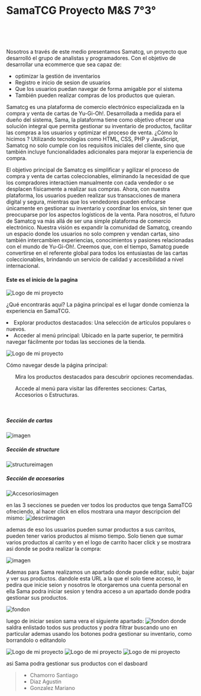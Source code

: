 <h1>SamaTCG Proyecto M&S 7°3°</h1>
<br>
<br>
<br>

Nosotros a través de este medio presentamos Samatcg, un proyecto que desarrolló el grupo de analistas y programadores. Con el objetivo de desarrollar una ecommerce que sea capaz de:
<ul>
<li>optimizar la gestión de inventarios </li>
<li>Registro e inicio de sesion de usuarios </li>
<li>Que los usuarios puedan navegar de forma amigable por el sistema</li>
<li>También pueden realizar compras de los productos que quieran.</li>
</ul>	

Samatcg es una plataforma de comercio electrónico especializada en la compra y venta de cartas de Yu-Gi-Oh!. Desarrollada a medida para el dueño del sistema, Sama, la plataforma tiene como objetivo ofrecer una solución integral que permita gestionar su inventario de productos, facilitar las compras a los usuarios y optimizar el proceso de venta. ¿Cómo lo hicimos ? Utilizando tecnologías como HTML, CSS, PHP y JavaScript, Samatcg no solo cumple con los requisitos iniciales del cliente, sino que también incluye funcionalidades adicionales para mejorar la experiencia de compra.


El objetivo principal de Samatcg es simplificar y agilizar el proceso de compra y venta de cartas coleccionables, eliminando la necesidad de que los compradores interactúen manualmente con cada vendedor o se desplacen físicamente a realizar sus compras. Ahora, con nuestra plataforma, los usuarios pueden realizar sus transacciones de manera digital y segura, mientras que los vendedores pueden enfocarse únicamente en gestionar su inventario y coordinar los envíos, sin tener que preocuparse por los aspectos logísticos de la venta.
Para nosotros, el futuro de Samatcg va más allá de ser una simple plataforma de comercio electrónico. Nuestra visión es expandir la comunidad de Samatcg, creando un espacio donde los usuarios no solo compren y vendan cartas, sino también intercambien experiencias, conocimientos y pasiones relacionadas con el mundo de Yu-Gi-Oh!. Creemos que, con el tiempo, Samatcg puede convertirse en el referente global para todos los entusiastas de las cartas coleccionables, brindando un servicio de calidad y accesibilidad a nivel internacional.

<h4>Este es el inicio de la pagina</h4>

![Logo de mi proyecto](img/_titulo.png)


¿Qué encontrarás aquí?
La página principal es el lugar donde comienza la experiencia en SamaTCG.
<li>Explorar productos destacados: Una selección de artículos populares o nuevos.</li>
<li>Acceder al menú principal: Ubicado en la parte superior, te permitirá navegar fácilmente por todas las secciones de la tienda.</li>

![Logo de mi proyecto](img/barra.png)


Cómo navegar desde la página principal:
<ul>Mira los productos destacados para descubrir opciones recomendadas.</ul>
<ul>Accede al menú para visitar las diferentes secciones: Cartas, Accesorios o Estructuras.</ul>
<br> 
<h5>Sección de cartas</h5>  

![imagen](img/cartas.png)

<h5>Sección de structure</h5>  

![structureimagen](img/structure.png)

<h5>Sección de accesorios</h5>  

![Accesoriosimagen](img/accesorios.png)



en las 3 secciones se pueden ver todos los productos que tenga SamaTCG ofreciendo, al hacer click en ellos mostrara una mayor descripcion del mismo:
![descriimagen](img/descri.png)


ademas de eso los usuarios pueden sumar productos a sus carritos, pueden tener varios productos al mismo tiempo. Solo tienen que sumar varios productos al carrito y en el logo de carrito hacer click  y se mostrara asi donde se podra realizar la compra:

![imagen](img/carrito.png)

Ademas para Sama realizamos un apartado donde puede editar, subir, bajar y ver sus productos. dandole esta URL a la que el solo tiene acceso, le pedira que inicie seion y nosotros le otorgaremos una cuenta personal
en ella Sama podra iniciar sesion y tendra acceso a un apartado donde podra gestionar sus productos. 

![fondon](img/loginadmin.png)

luego de iniciar sesion sama vera el siguiente apartado:
![fondon](img/bailanlasrochas.png)
donde saldra enlistado todos sus productos y podra filtrar buscando uno en particular ademas usando los botones podra gestionar su inventario, como borrandolo o editandolo

![Logo de mi proyecto](img/editar.png)
![Logo de mi proyecto](img/crear.png)
![Logo de mi proyecto](img/borrar.png)

asi Sama podra gestionar sus productos con el dasboard 




>    - Chamorro Santiago
>    - Diaz Agustin
>    - Gonzalez Mariano 
